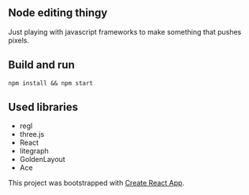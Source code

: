## Node editing thingy

Just playing with javascript frameworks to make something that pushes pixels.

## Build and run

```console
npm install && npm start
```

## Used libraries
* regl
* three.js
* React
* litegraph
* GoldenLayout
* Ace

This project was bootstrapped with [Create React App](https://github.com/facebook/create-react-app).